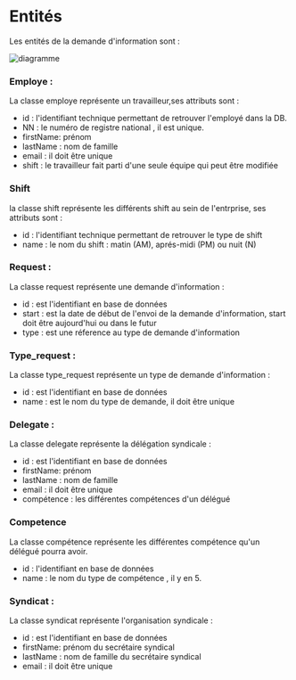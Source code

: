 # Entités #

Les entités de la demande d'information sont :


![diagramme](./images/entité.png)


### Employe : ###

La classe employe représente un travailleur,ses attributs sont :

- id :  l'identifiant technique permettant de retrouver l'employé dans la DB.
- NN : le numéro de registre national , il est unique.
- firstName: prénom
- lastName : nom de famille
- email : il doit être unique
- shift : le travailleur fait parti d'une seule équipe qui peut être modifiée

### Shift ###

la classe shift représente les différents shift au sein de l'entrprise, ses attributs sont : 

- id : l'identifiant technique permettant de retrouver le type de shift 
- name : le nom du shift : matin (AM), aprés-midi (PM) ou nuit (N)

### Request : ###

La classe request représente une demande d'information :

-  id : est l'identifiant en base de données
- start : est la date de début de l'envoi de la demande d'information, start doit être aujourd'hui ou dans le futur
- type : est une réference au type de demande d'information

### Type_request : ###

La classe type_request représente un type de demande d'information  : 
-  id : est l'identifiant en base de données
- name : est le nom du type de demande, il doit être unique

### Delegate : ###

La classe delegate représente la délégation syndicale : 

-  id : est l'identifiant en base de données
- firstName: prénom
- lastName : nom de famille
- email : il doit être unique
- compétence : les différentes compétences d'un délégué

### Competence ###

La classe compétence représente les différentes compétence qu'un délégué pourra avoir.

- id : l'identifiant en base de données 
- name : le nom du type de compétence , il y en 5.

### Syndicat : ###

La classe syndicat représente l'organisation syndicale :

- id : est l'identifiant en base de données
- firstName: prénom du secrétaire syndical
- lastName : nom de famille du secrétaire syndical
- email : il doit être unique

